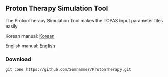 Proton Therapy Simulation Tool
-------------
The ProtonTherapy Simulation Tool makes the TOPAS input parameter files easily

Korean manual: [Korean](https://github.com/Somhammer/ProtonTherapy/blob/main/README_KR.md)

English manual: [English](https://github.com/Somhammer/ProtonTherapy/blob/main/README.md)

### Download

```
git cone https://github.com/Somhammer/ProtonTherapy.git
```
